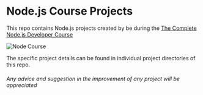# Node.js Course Projects

This repo contains Node.js projects created by be during the [The Complete Node.js Developer Course](https://www.udemy.com/course/the-complete-nodejs-developer-course-2/)

![Node Course](https://abhinavutkarsh728.s3.amazonaws.com/Node+Course.png)


The specific project details can be found in individual project directories of this repo.

###### Any advice and suggestion in the improvement of any project will be appreciated